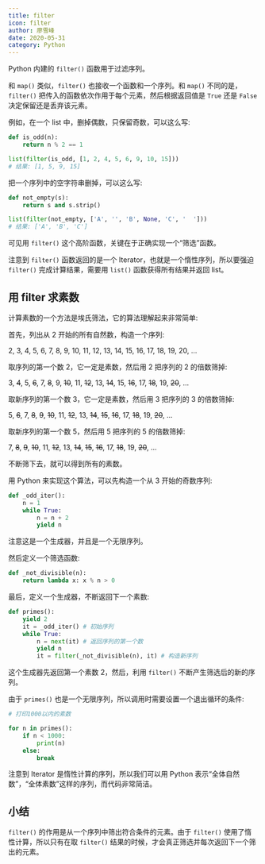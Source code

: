 ```yaml
---
title: filter
icon: filter
author: 廖雪峰
date: 2020-05-31
category: Python
---
```


Python 内建的 `filter()` 函数用于过滤序列。

和 `map()` 类似，`filter()` 也接收一个函数和一个序列。和 `map()` 不同的是，`filter()` 把传入的函数依次作用于每个元素，然后根据返回值是 `True` 还是 `False` 决定保留还是丢弃该元素。

例如，在一个 list 中，删掉偶数，只保留奇数，可以这么写:

```py
def is_odd(n):
    return n % 2 == 1

list(filter(is_odd, [1, 2, 4, 5, 6, 9, 10, 15]))
# 结果: [1, 5, 9, 15]
```

把一个序列中的空字符串删掉，可以这么写:

```py
def not_empty(s):
    return s and s.strip()

list(filter(not_empty, ['A', '', 'B', None, 'C', '  ']))
# 结果: ['A', 'B', 'C']
```

可见用 `filter()` 这个高阶函数，关键在于正确实现一个“筛选”函数。

注意到 `filter()` 函数返回的是一个 Iterator，也就是一个惰性序列，所以要强迫 `filter()` 完成计算结果，需要用 `list()` 函数获得所有结果并返回 list。

## 用 filter 求素数

计算素数的一个方法是埃氏筛法，它的算法理解起来非常简单:

首先，列出从 2 开始的所有自然数，构造一个序列:

2, 3, 4, 5, 6, 7, 8, 9, 10, 11, 12, 13, 14, 15, 16, 17, 18, 19, 20, ...

取序列的第一个数 2，它一定是素数，然后用 2 把序列的 2 的倍数筛掉:

3, ~~4~~, 5, ~~6~~, 7, ~~8~~, 9, ~~10~~, 11, ~~12~~, 13, ~~14~~, 15, ~~16~~, 17, ~~18~~, 19, ~~20~~, ...

取新序列的第一个数 3，它一定是素数，然后用 3 把序列的 3 的倍数筛掉:

5, ~~6~~, 7, ~~8~~, ~~9~~, ~~10~~, 11, ~~12~~, 13, ~~14~~, ~~15~~, ~~16~~, 17, ~~18~~, 19, ~~20~~, ...

取新序列的第一个数 5，然后用 5 把序列的 5 的倍数筛掉:

7, ~~8~~, ~~9~~, ~~10~~, 11, ~~12~~, 13, ~~14~~, ~~15~~, ~~16~~, 17, ~~18~~, 19, ~~20~~, ...

不断筛下去，就可以得到所有的素数。

用 Python 来实现这个算法，可以先构造一个从 3 开始的奇数序列:

```py
def _odd_iter():
    n = 1
    while True:
        n = n + 2
        yield n
```

注意这是一个生成器，并且是一个无限序列。

然后定义一个筛选函数:

```py
def _not_divisible(n):
    return lambda x: x % n > 0
```

最后，定义一个生成器，不断返回下一个素数:

```py
def primes():
    yield 2
    it = _odd_iter() # 初始序列
    while True:
        n = next(it) # 返回序列的第一个数
        yield n
        it = filter(_not_divisible(n), it) # 构造新序列
```

这个生成器先返回第一个素数 2，然后，利用 `filter()` 不断产生筛选后的新的序列。

由于 `primes()` 也是一个无限序列，所以调用时需要设置一个退出循环的条件:

```py
# 打印1000以内的素数

for n in primes():
    if n < 1000:
        print(n)
    else:
        break
```

注意到 Iterator 是惰性计算的序列，所以我们可以用 Python 表示“全体自然数”，“全体素数”这样的序列，而代码非常简洁。

## 小结

`filter()` 的作用是从一个序列中筛出符合条件的元素。由于 `filter()` 使用了惰性计算，所以只有在取 `filter()` 结果的时候，才会真正筛选并每次返回下一个筛出的元素。
